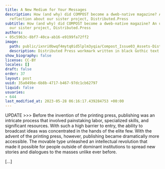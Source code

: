 ```yaml
---
title: A New Medium for Your Messages
description: How (and why) did COMPOST become a dweb-native magazine? An update and
  reflection about our sister project, Distributed.Press
subtitle: How (and why) did COMPOST become a dweb-native magazine? An update from
  our sister project, Distributed.Press
authors:
- 05c5963c-8bf7-40ca-ab16-e9199fa72ff2
image:
  path: public/ixnri0bwqf4mytq0id5lplm3yqia/Compost_Issue03_Assets-DistributedPress.jpg
  description: Distributed Press workmark written in black Gothic text on blue.
show_biography: false
license: CC-BY
locales: []
draft: false
order: 37
layout: post
uuid: 35a049be-6b8b-4717-b467-97dc1cb62797
liquid: false
usuaries:
- 644
last_modified_at: 2023-05-28 06:16:17.439284753 +00:00
---
```


<p style="text-align:start">UPDATE &gt;&gt;&gt; Before the invention of the printing press, publishing was an intricate process that involved painstaking labor, specialized skills, and significant resources. With such a high barrier to entry, the ability to broadcast ideas was concentrated in the hands of the elite few. With the advent of the printing press, however, publishing became dramatically more accessible. The movable type unleashed an intellectual revolution that made it possible for people outside of dominant institutions to spread new stories and dialogues to the masses unlike ever before.</p><p style="text-align:start">[...]</p>